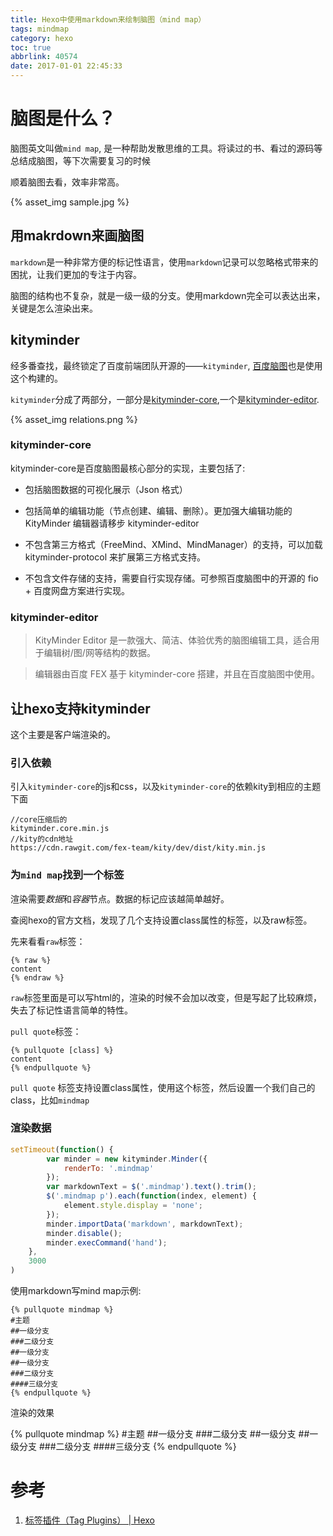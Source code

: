 ```yaml
---
title: Hexo中使用markdown来绘制脑图（mind map）
tags: mindmap
category: hexo
toc: true
abbrlink: 40574
date: 2017-01-01 22:45:33
---
```



# 脑图是什么？

脑图英文叫做`mind map`, 是一种帮助发散思维的工具。将读过的书、看过的源码等总结成脑图，等下次需要复习的时候

顺着脑图去看，效率非常高。

{% asset_img  sample.jpg %}

## 用makrdown来画脑图

`markdown`是一种非常方便的标记性语言，使用`markdown`记录可以忽略格式带来的困扰，让我们更加的专注于内容。

脑图的结构也不复杂，就是一级一级的分支。使用markdown完全可以表达出来，关键是怎么渲染出来。

## kityminder

经多番查找，最终锁定了百度前端团队开源的——`kityminder`, [百度脑图](http://naotu.baidu.com/)也是使用这个构建的。

`kityminder`分成了两部分，一部分是[kityminder-core](https://github.com/fex-team/kityminder-core),一个是[kityminder-editor](https://github.com/fex-team/kityminder-editor).


{% asset_img relations.png %}

### kityminder-core

kityminder-core是百度脑图最核心部分的实现，主要包括了:

- 包括脑图数据的可视化展示（Json 格式）

- 包括简单的编辑功能（节点创建、编辑、删除）。更加强大编辑功能的 KityMinder 编辑器请移步 kityminder-editor

- 不包含第三方格式（FreeMind、XMind、MindManager）的支持，可以加载 kityminder-protocol 来扩展第三方格式支持。

- 不包含文件存储的支持，需要自行实现存储。可参照百度脑图中的开源的 fio + 百度网盘方案进行实现。

### kityminder-editor

> KityMinder Editor 是一款强大、简洁、体验优秀的脑图编辑工具，适合用于编辑树/图/网等结构的数据。

> 编辑器由百度 FEX 基于 kityminder-core 搭建，并且在百度脑图中使用。

## 让hexo支持kityminder

这个主要是客户端渲染的。

### 引入依赖

引入`kityminder-core`的js和css，以及`kityminder-core`的依赖kity到相应的主题下面

```
//core压缩后的
kityminder.core.min.js
//kity的cdn地址
https://cdn.rawgit.com/fex-team/kity/dev/dist/kity.min.js
```

### 为`mind map`找到一个标签

渲染需要*数据*和*容器*节点。数据的标记应该越简单越好。

查阅hexo的官方文档，发现了几个支持设置class属性的标签，以及raw标签。

先来看看`raw`标签：

```
{% raw %}
content
{% endraw %}
```

`raw`标签里面是可以写html的，渲染的时候不会加以改变，但是写起了比较麻烦，失去了标记性语言简单的特性。

`pull quote`标签：

```
{% pullquote [class] %}
content
{% endpullquote %}
```

`pull quote` 标签支持设置class属性，使用这个标签，然后设置一个我们自己的class，比如`mindmap`

### 渲染数据

```javascript
setTimeout(function() {
        var minder = new kityminder.Minder({
            renderTo: '.mindmap'
        });
        var markdownText = $('.mindmap').text().trim();
        $('.mindmap p').each(function(index, element) {
            element.style.display = 'none';
        });
        minder.importData('markdown', markdownText);
        minder.disable();
        minder.execCommand('hand');
    },
    3000
)
```

使用markdown写mind map示例:

```
{% pullquote mindmap %}
#主题
##一级分支
###二级分支
##一级分支
##一级分支
###二级分支
####三级分支
{% endpullquote %}
```

渲染的效果

{% pullquote mindmap %}
#主题
##一级分支
###二级分支
##一级分支
##一级分支
###二级分支
####三级分支
{% endpullquote %}

# 参考

1. [标签插件（Tag Plugins） | Hexo](https://hexo.io/zh-cn/docs/tag-plugins.html)